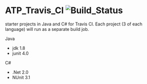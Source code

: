 # ATP_Travis_CI ![Build_Status](https://travis-ci.com/pal-r9/Travis-2018-12.svg?branch=master)

starter projects in Java and C# for Travis CI. Each project (3 of each language) will run as a separate build job.

Java
- jdk 1.8
- junit 4.0

C#
- .Net 2.0
- NUnit 3.1

